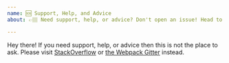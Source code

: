 ```yaml
---
name: 🆘 Support, Help, and Advice
about: 👉🏽 Need support, help, or advice? Don't open an issue! Head to StackOverflow or https://gitter.im/webpack/webpack.

---
```


Hey there! If you need support, help, or advice then this is not the place to ask.
Please visit [StackOverflow](https://stackoverflow.com/questions/tagged/webpack)
or [the Webpack Gitter](https://gitter.im/webpack/webpack) instead.
